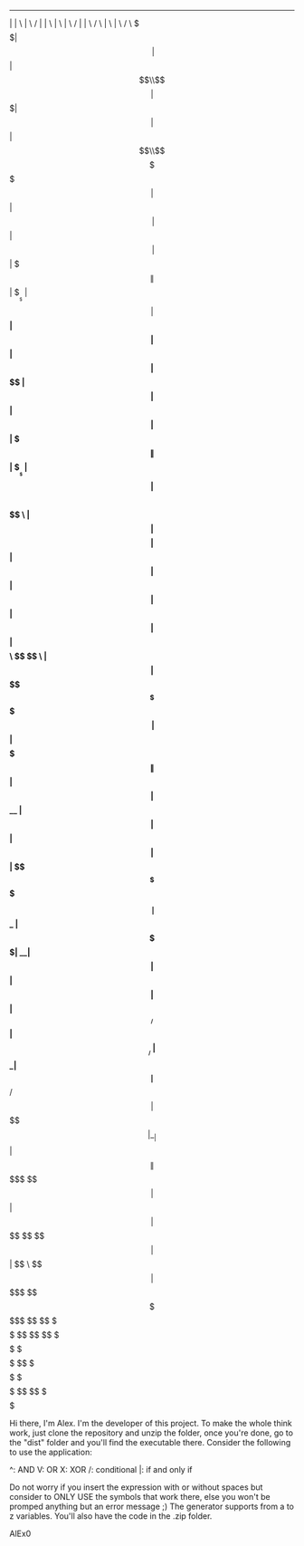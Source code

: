
 ______  __    __   ______  ________  _______   __    __   ______  ________  ______   ______   __    __   ______  
|      \|  \  |  \ /      \|        \|       \ |  \  |  \ /      \|        \|      \ /      \ |  \  |  \ /      \ 
 \$$$$$$| $$\ | $$|  $$$$$$\\$$$$$$$$| $$$$$$$\| $$  | $$|  $$$$$$\\$$$$$$$$ \$$$$$$|  $$$$$$\| $$\ | $$|  $$$$$$\
  | $$  | $$$\| $$| $$___\$$  | $$   | $$__| $$| $$  | $$| $$   \$$  | $$     | $$  | $$  | $$| $$$\| $$| $$___\$$
  | $$  | $$$$\ $$ \$$    \   | $$   | $$    $$| $$  | $$| $$        | $$     | $$  | $$  | $$| $$$$\ $$ \$$    \ 
  | $$  | $$\$$ $$ _\$$$$$$\  | $$   | $$$$$$$\| $$  | $$| $$   __   | $$     | $$  | $$  | $$| $$\$$ $$ _\$$$$$$\
 _| $$_ | $$ \$$$$|  \__| $$  | $$   | $$  | $$| $$__/ $$| $$__/  \  | $$    _| $$_ | $$__/ $$| $$ \$$$$|  \__| $$
|   $$ \| $$  \$$$ \$$    $$  | $$   | $$  | $$ \$$    $$ \$$    $$  | $$   |   $$ \ \$$    $$| $$  \$$$ \$$    $$
 \$$$$$$ \$$   \$$  \$$$$$$    \$$    \$$   \$$  \$$$$$$   \$$$$$$    \$$    \$$$$$$  \$$$$$$  \$$   \$$  \$$$$$$ 
                                                                                                                  
                                                                                                                  
                                                                                                                  
Hi there, I'm Alex. I'm the developer of this project. To make the whole think work, just clone the repository and unzip the folder, once you're done, go to the "dist" folder and you'll find the executable there. Consider the following to use the application:

^: AND
V: OR
X: XOR
/: conditional
|: if and only if

Do not worry if you insert the expression with or without spaces but consider to ONLY USE the symbols that work there, else you won't be promped anything but an error message ;)
The generator supports from a to z variables. You'll also have the code in the .zip folder.

AlEx0
